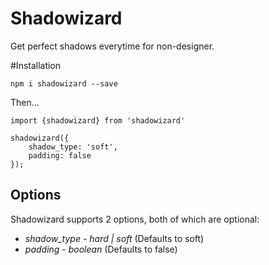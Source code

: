 # Shadowizard

Get perfect shadows everytime for non-designer.

#Installation

`npm i shadowizard --save`

Then...

```
import {shadowizard} from 'shadowizard'

shadowizard({
    shadow_type: 'soft',
    padding: false
});

```

## Options

Shadowizard supports 2 options, both of which are optional:

* *shadow_type* - _hard | soft_ (Defaults to soft)
* *padding* - _boolean_ (Defaults to false)
